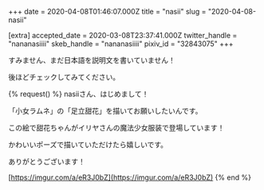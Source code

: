+++
date = 2020-04-08T01:46:07.000Z
title = "nasii"
slug = "2020-04-08-nasii"

[extra]
accepted_date = 2020-03-08T23:37:41.000Z
twitter_handle = "nananasiiii"
skeb_handle = "nananasiiii"
pixiv_id = "32843075"
+++

すみません、まだ日本語を説明文を書いていません！

後ほどチェックしてみてください。

{% request() %}
nasiiさん、はじめまして！

「小女ラムネ」の「足立甜花」を描いてお願いしたいんです。

この絵で甜花ちゃんがイリヤさんの魔法少女服装で登場しています！

かわいいポーズで描いていただけたら嬉しいです。

ありがとうございます！

[https://imgur.com/a/eR3J0bZ](https://imgur.com/a/eR3J0bZ)
{% end %}
